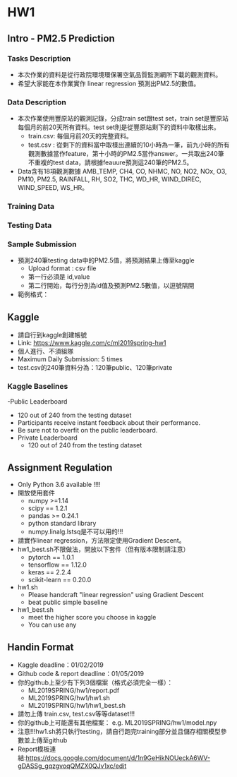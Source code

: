 # HW1
## Intro - PM2.5 Prediction
### Tasks Description
- 本次作業的資料是從行政院環境環保署空氣品質監測網所下載的觀測資料。
- 希望大家能在本作業實作 linear regression 預測出PM2.5的數值。
### Data Description
- 本次作業使用豐原站的觀測記錄，分成train set跟test set，train set是豐原站每個月的前20天所有資料。test set則是從豐原站剩下的資料中取樣出來。
  - train.csv: 每個月前20天的完整資料。
  - test.csv : 從剩下的資料當中取樣出連續的10小時為一筆，前九小時的所有觀測數據當作feature，第十小時的PM2.5當作answer。一共取出240筆不重複的test data，請根據feauure預測這240筆的PM2.5。
- Data含有18項觀測數據 AMB_TEMP, CH4, CO, NHMC, NO, NO2, NOx, O3, PM10, PM2.5, RAINFALL, RH, SO2, THC, WD_HR, WIND_DIREC, WIND_SPEED, WS_HR。
### Training Data
### Testing Data
### Sample Submission 
- 預測240筆testing data中的PM2.5值，將預測結果上傳至kaggle
  - Upload format : csv file
  - 第一行必須是 id,value
  - 第二行開始，每行分別為id值及預測PM2.5數值，以逗號隔開
- 範例格式：

## Kaggle
- 請自行到kaggle創建帳號
- Link: https://www.kaggle.com/c/ml2019spring-hw1
- 個人進行、不須組隊
- Maximum Daily Submission: 5 times
- test.csv的240筆資料分為：120筆public、120筆private
### Kaggle Baselines
-Public Leaderboard
  - 120 out of 240 from the testing dataset
  - Participants receive instant feedback about their performance.
  - Be sure not to overfit on the public leaderboard.
- Private Leaderboard
  - 120 out of 240 from the testing dataset
  
## Assignment Regulation 
- Only Python 3.6 available !!!! 
- 開放使用套件
  - numpy >=1.14
  - scipy == 1.2.1
  - pandas >= 0.24.1
  - python standard library
  - numpy.linalg.lstsq是不可以用的!!!
- 請實作linear regression，方法限定使用Gradient Descent。
- hw1_best.sh不限做法，開放以下套件（但有版本限制請注意）
  - pytorch == 1.0.1
  - tensorflow == 1.12.0
  - keras == 2.2.4
  - scikit-learn == 0.20.0
- hw1.sh
  - Please handcraft "linear regression" using Gradient Descent
  - beat public simple baseline
- hw1_best.sh
  - meet the higher score you choose in kaggle
  - You can use any 

## Handin Format
- Kaggle deadline：01/02/2019 
- Github code & report deadline：01/05/2019 
- 你的github上至少有下列3個檔案（格式必須完全一樣）：
  - ML2019SPRING/hw1/report.pdf
  - ML2019SPRING/hw1/hw1.sh
  - ML2019SPRING/hw1/hw1_best.sh
- 請勿上傳 train.csv, test.csv等等dataset!!!
- 你的github上可能還有其他檔案：
  e.g. ML2019SPRING/hw1/model.npy
- 注意!!!hw1.sh將只執行testing，請自行跑完training部分並且儲存相關模型參數並上傳至github
- Report模板連結:https://docs.google.com/document/d/1n9GeHikNOUeckA6WV-gDASSg_gqzgvoqQMZX0QJv1xc/edit
